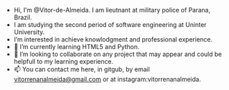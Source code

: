 - Hi, I’m @Vitor-de-Almeida. I am lieutnant at military police of Parana, Brazil.
- I am studying the second period of software engineering at Uninter University.
- I’m interested in achieve knowlodgment and professional experience.
- 🌱 I’m currently learning HTML5 and Python.
- 💞️ I’m looking to collaborate on any project that may appear and could be helpfull to my learning experience.
- 📫 You can contact me here, in gitgub, by email vitorrenanalmeida@gmail.com or at instagram:vitorrenanalmeida.

<!---
Vitor-de-Almeida/Vitor-de-Almeida is a ✨ special ✨ repository because its `README.md` (this file) appears on your GitHub profile.
You can click the Preview link to take a look at your changes.
--->
